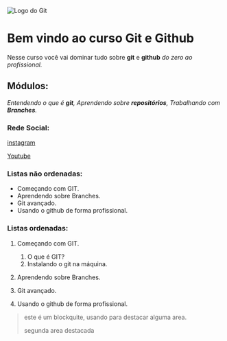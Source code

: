 ![Logo do Git](https://cdn-icons-png.flaticon.com/128/9168/9168210.png)
# Bem vindo ao curso Git e Github
Nesse curso você vai dominar tudo sobre **git** e **github** _do zero ao profissional._ 

## Módulos:
_Entendendo o que é **git**, Aprendendo sobre **repositórios**, Trabalhando com **Branches**._


### Rede Social:
 
[instagram](https://instragam.com/sujeitoprogramador)

[Youtube](https://youtube.com/c/sujeitoprogramador)

### Listas não ordenadas:

* Começando com GIT.
* Aprendendo sobre Branches.
* Git avançado.
* Usando o github de forma profissional.

### Listas ordenadas:

1. Começando com GIT.
    1. O que é GIT?
    2. Instalando o git na máquina.
    
2. Aprendendo sobre Branches.
3. Git avançado.
4. Usando o github de forma profissional.

>este é um blockquite, usando para destacar alguma area.
>
>segunda area destacada
